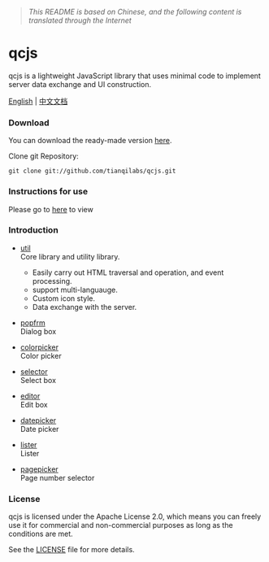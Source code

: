 > _This README is based on Chinese, and the following content is translated through the Internet_

# qcjs
qcjs is a lightweight JavaScript library that uses minimal code to implement server data exchange and UI construction.

[English](README.md) | [中文文档](README-zh.md)

### Download
You can download the ready-made version [here](../../releases).

Clone git Repository:
```shell script
git clone git://github.com/tianqilabs/qcjs.git
```
### Instructions for use    
Please go to [here](http://quickcore.org/qcjs/doc) to view

### Introduction

* [util](/src/control/ )   
    Core library and utility library.
    * Easily carry out HTML traversal and operation, and event processing.
    * support multi-languauge.
    * Custom icon style.
    * Data exchange with the server.
    
* [popfrm](/src/control/)     
    Dialog box
    
* [colorpicker](/src/control/)   
    Color picker
    
* [selector](/src/control/)    
    Select box
    
* [editor](/src/control/)  
    Edit box
    
* [datepicker](/src/control/)  
    Date picker
    
* [lister](/src/control/)  
    Lister
    
* [pagepicker](/src/control/)   
    Page number selector
    


### License
qcjs is licensed under the Apache License 2.0, which means you can freely use it for commercial and non-commercial purposes as long as the conditions are met.

See the [LICENSE](/LICENSE) file for more details.

